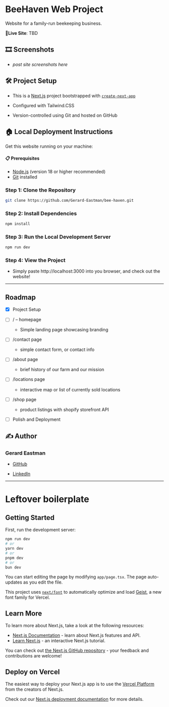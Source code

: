 # BeeHaven Web Project

Website for a family-run beekeeping business.

🔗**Live Site**: TBD

## 🎞️ Screenshots

- *post site screenshots here*

## 🛠️ Project Setup

* This is a [Next.js](https://nextjs.org) project bootstrapped with [`create-next-app`](https://nextjs.org/docs/app/api-reference/cli/create-next-app)

* Configured with Tailwind.CSS

* Version-controlled using Git and hosted on GitHub

## 🏠 Local Deployment Instructions

Get this website running on your machine:

#### 📋 Prerequisites

- [Node.js](https://nodejs.org/) (version 18 or higher recommended)
- [Git](https://git-scm.com/) installed

### Step 1: Clone the Repository

```bash
git clone https://github.com/Gerard-Eastman/bee-haven.git
```

### Step 2: Install Dependencies

```bash
npm install
```

### Step 3: Run the Local Development Server

```bash
npm run dev
```

### Step 4: View the Project

- Simply paste http://localhost:3000 into you browser, and check out the website!

---

## Roadmap

- [x] Project Setup 

- [ ] / – homepage
  
  - Simple landing page showcasing branding

- [ ] /contact page
  
  - simple contact form, or contact info

- [ ] /about page
  
  - brief history of our farm and our mission

- [ ] /locations page
  
  - interactive map or list of currently sold locations

- [ ] /shop page
  
  - product listings with shopify storefront API 

- [ ] Polish and Deployment

## ✍️ Author

### **Gerard Eastman**

- [GitHub](https://github.com/Gerard-Eastman)

- [LinkedIn](https://linkedin.com/in/gerard-eastman)

---

# Leftover boilerplate

## Getting Started

First, run the development server:

```bash
npm run dev
# or
yarn dev
# or
pnpm dev
# or
bun dev
```

You can start editing the page by modifying `app/page.tsx`. The page auto-updates as you edit the file.

This project uses [`next/font`](https://nextjs.org/docs/app/building-your-application/optimizing/fonts) to automatically optimize and load [Geist](https://vercel.com/font), a new font family for Vercel.

## Learn More

To learn more about Next.js, take a look at the following resources:

- [Next.js Documentation](https://nextjs.org/docs) - learn about Next.js features and API.
- [Learn Next.js](https://nextjs.org/learn) - an interactive Next.js tutorial.

You can check out [the Next.js GitHub repository](https://github.com/vercel/next.js) - your feedback and contributions are welcome!

## Deploy on Vercel

The easiest way to deploy your Next.js app is to use the [Vercel Platform](https://vercel.com/new?utm_medium=default-template&filter=next.js&utm_source=create-next-app&utm_campaign=create-next-app-readme) from the creators of Next.js.

Check out our [Next.js deployment documentation](https://nextjs.org/docs/app/building-your-application/deploying) for more details.
